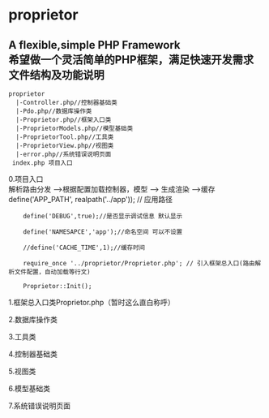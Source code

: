 # proprietor
A flexible,simple PHP Framework<br/>
希望做一个灵活简单的PHP框架，满足快速开发需求<br/>
文件结构及功能说明
-------------------
    proprietor
      |-Controller.php//控制器基础类
      |-Pdo.php//数据库操作类
      |-Proprietor.php//框架入口类
      |-ProprietorModels.php//模型基础类
      |-ProprietorTool.php//工具类
      |-ProprietorView.php//视图类
      |-error.php//系统错误说明页面
     index.php 项目入口

0.项目入口<br/>
		 解析路由分发
		-->根据配置加载控制器，模型 
		--> 生成渲染
		-->缓存
		define('APP_PATH', realpath('../app')); // 应用路径
		
		define('DEBUG',true);//是否显示调试信息 默认显示
		
		define('NAMESAPCE','app');//命名空间 可以不设置
		
		//define('CACHE_TIME',1);//缓存时间
		
		require_once '../proprietor/Proprietor.php'; // 引入框架总入口(路由解析文件配置，自动加载等行文)
		
		Proprietor::Init();
		
1.框架总入口类Proprietor.php（暂时这么直白称呼）<br/>

2.数据库操作类<br/>

3.工具类<br/>

4.控制器基础类<br/>

5.视图类<br/>

6.模型基础类<br/>

7.系统错误说明页面<br/>
